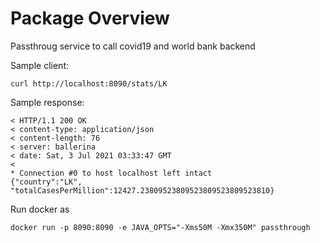 # Package Overview
Passthroug service to call covid19 and world bank backend

Sample client: 
```
curl http://localhost:8090/stats/LK
```

Sample response:

```
< HTTP/1.1 200 OK
< content-type: application/json
< content-length: 76
< server: ballerina
< date: Sat, 3 Jul 2021 03:33:47 GMT
< 
* Connection #0 to host localhost left intact
{"country":"LK", "totalCasesPerMillion":12427.23809523809523809523809523810}
```

Run docker as 
```
docker run -p 8090:8090 -e JAVA_OPTS="-Xms50M -Xmx350M" passthrough
```


